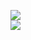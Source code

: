 [![](https://img.shields.io/badge/Made%20With-Github%20Spray-lightgrey.svg?style=for-the-badge&logo=github)](https://github.com/Annihil/github-spray#3326)  
[![](https://i.imgur.com/2DrTn0Z.gif)](https://github.com/Annihil/github-spray)